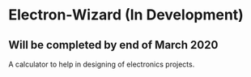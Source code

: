 # Electron-Wizard (In Development) 
## Will be completed by end of March 2020
A calculator to help in designing of electronics projects.
